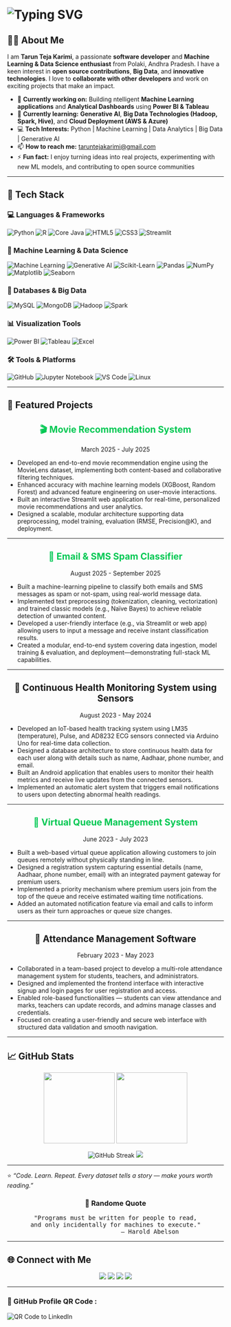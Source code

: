 <h1 align="centre">
  <img src="https://readme-typing-svg.demolab.com?font=Fira+Code&pause=1000&color=00CFFF&size=25&center=true&width=700&lines=Hi,+there!+I'm+Tarun+Teja+Karimi;Welcome+to+my+GitHub+profile!;Open+Source+Contributor+%26+Collaborator;Machine+Learning+%26+Data+Science+Enthusiast;Big+Data+%26+Analytics+Learner" alt="Typing SVG"/>
</h1>

## 👨‍💻 About Me

I am **Tarun Teja Karimi**, a passionate **software developer** and **Machine Learning & Data Science enthusiast** from Polaki, Andhra Pradesh. I have a keen interest in **open source contributions**, **Big Data**, and **innovative technologies**. I love to **collaborate with other developers** and work on exciting projects that make an impact.

- 🔭 **Currently working on:** Building ntelligent **Machine Learning applications** and **Analytical Dashboards** using **Power BI & Tableau**
- 🌱 **Currently learning:** **Generative AI**, **Big Data Technologies (Hadoop, Spark, Hive)**, and **Cloud Deployment (AWS & Azure)**
- 💻 **Tech Interests:** Python | Machine Learning | Data Analytics | Big Data | Generative AI
- 📫 **How to reach me:** [taruntejakarimi@gmail.com](mailto:taruntejakarimi@gmail.com)
- ⚡ **Fun fact:** I enjoy turning ideas into real projects, experimenting with new ML models, and contributing to open source communities

---

## 🧰 Tech Stack  

### 💻 Languages & Frameworks  
![Python](https://img.shields.io/badge/Python-3776AB?style=for-the-badge&logo=python&logoColor=white)
![R](https://img.shields.io/badge/R-276DC3?style=for-the-badge&logo=r&logoColor=white)
![Core Java](https://img.shields.io/badge/Core%20Java-F89820?style=for-the-badge&logo=java&logoColor=white)
![HTML5](https://img.shields.io/badge/HTML5-E34F26?style=for-the-badge&logo=html5&logoColor=white)
![CSS3](https://img.shields.io/badge/CSS3-1572B6?style=for-the-badge&logo=css3&logoColor=white)
![Streamlit](https://img.shields.io/badge/Streamlit-FF4B4B?style=for-the-badge&logo=streamlit&logoColor=white)

### 🧮 Machine Learning & Data Science
![Machine Learning](https://img.shields.io/badge/Machine%20Learning-FF6F61?style=for-the-badge&logo=tensorflow&logoColor=white)
![Generative AI](https://img.shields.io/badge/Generative%20AI-8A2BE2?style=for-the-badge&logo=openai&logoColor=white)
![Scikit-Learn](https://img.shields.io/badge/Scikit--Learn-F7931E?style=for-the-badge&logo=scikit-learn&logoColor=white)
![Pandas](https://img.shields.io/badge/Pandas-150458?style=for-the-badge&logo=pandas&logoColor=white)
![NumPy](https://img.shields.io/badge/Numpy-013243?style=for-the-badge&logo=numpy&logoColor=white)
![Matplotlib](https://img.shields.io/badge/Matplotlib-11557C?style=for-the-badge&logo=plotly&logoColor=white)
![Seaborn](https://img.shields.io/badge/Seaborn-0099CC?style=for-the-badge&logo=python&logoColor=white)

### 🧩 Databases & Big Data  
![MySQL](https://img.shields.io/badge/MySQL-005C84?style=for-the-badge&logo=mysql&logoColor=white)
![MongoDB](https://img.shields.io/badge/MongoDB-4EA94B?style=for-the-badge&logo=mongodb&logoColor=white)
![Hadoop](https://img.shields.io/badge/Hadoop-FFB700?style=for-the-badge&logo=apachehadoop&logoColor=black)
![Spark](https://img.shields.io/badge/Spark-E25A1C?style=for-the-badge&logo=apachespark&logoColor=white)

### 📊 Visualization Tools  
![Power BI](https://img.shields.io/badge/Power%20BI-F2C811?style=for-the-badge&logo=powerbi&logoColor=black)
![Tableau](https://img.shields.io/badge/Tableau-E97627?style=for-the-badge&logo=tableau&logoColor=white)
![Excel](https://img.shields.io/badge/MS%20Excel-217346?style=for-the-badge&logo=microsoftexcel&logoColor=white)

### 🛠️ Tools & Platforms
![GitHub](https://img.shields.io/badge/GitHub-181717?style=for-the-badge&logo=github&logoColor=white)
![Jupyter Notebook](https://img.shields.io/badge/Jupyter-8A2BE2?style=for-the-badge&logo=jupyter&logoColor=black)
![VS Code](https://img.shields.io/badge/VS%20Code-007ACC?style=for-the-badge&logo=visualstudiocode&logoColor=white)
![Linux](https://img.shields.io/badge/Linux-FCC624?style=for-the-badge&logo=linux&logoColor=black)

---

## 🚀 Featured Projects  

<h2 align="center">
  <a href="https://github.com/tarunkarimi/Movie_Recommendation_System" target="_blank" style="text-decoration:none; color:#00C853;">
    🎬 Movie Recommendation System
  </a>
</h2>
<p align="center">March 2025 - July 2025</p>

- Developed an end-to-end movie recommendation engine using the MovieLens dataset, implementing both content-based and collaborative filtering techniques.
- Enhanced accuracy with machine learning models (XGBoost, Random Forest) and advanced feature engineering on user–movie interactions.
- Built an interactive Streamlit web application for real-time, personalized movie recommendations and user analytics.
- Designed a scalable, modular architecture supporting data preprocessing, model training, evaluation (RMSE, Precision@K), and deployment.

--- 

<h2 align="center">
  <a href="https://github.com/tarunkarimi/Email-Sms-Spam-Classifier.git" target="_blank" style="text-decoration:none; color:#00C853;">
    📧 Email & SMS Spam Classifier
  </a>
</h2>
<p align="center">August 2025 - September 2025</p>

- Built a machine-learning pipeline to classify both emails and SMS messages as spam or not-spam, using real-world message data.
- Implemented text preprocessing (tokenization, cleaning, vectorization) and trained classic models (e.g., Naïve Bayes) to achieve reliable detection of unwanted content.
- Developed a user-friendly interface (e.g., via Streamlit or web app) allowing users to input a message and receive instant classification results.
- Created a modular, end-to-end system covering data ingestion, model training & evaluation, and deployment—demonstrating full-stack ML capabilities. 

---

<h2 align="center">💓 Continuous Health Monitoring System using Sensors</h2>
<p align="center">August 2023 - May 2024</p>

- Developed an IoT-based health tracking system using LM35 (temperature), Pulse, and AD8232 ECG sensors connected via Arduino Uno for real-time data collection.
- Designed a database architecture to store continuous health data for each user along with details such as name, Aadhaar, phone number, and email.
- Built an Android application that enables users to monitor their health metrics and receive live updates from the connected sensors.
- Implemented an automatic alert system that triggers email notifications to users upon detecting abnormal health readings.

---

<h2 align="center">
  <a href="https://github.com/tarunkarimi/VirtualQueue.git" target="_blank" style="text-decoration:none; color:#00C853;">
    👥 Virtual Queue Management System
  </a>
</h2>
<p align="center">June 2023 - July 2023</p>

- Built a web-based virtual queue application allowing customers to join queues remotely without physically standing in line.
- Designed a registration system capturing essential details (name, Aadhaar, phone number, email) with an integrated payment gateway for premium users.
- Implemented a priority mechanism where premium users join from the top of the queue and receive estimated waiting time notifications.
- Added an automated notification feature via email and calls to inform users as their turn approaches or queue size changes.

---

<h2 align="center">🧾 Attendance Management Software</h2>
<p align="center">February 2023 - May 2023</p>

- Collaborated in a team-based project to develop a multi-role attendance management system for students, teachers, and administrators.
- Designed and implemented the frontend interface with interactive signup and login pages for user registration and access.
- Enabled role-based functionalities — students can view attendance and marks, teachers can update records, and admins manage classes and credentials.
- Focused on creating a user-friendly and secure web interface with structured data validation and smooth navigation.

---

## 📈 GitHub Stats  

<p align="center">

  <p align="center">
    <img src="https://github-readme-stats.vercel.app/api?username=tarunkarimi&show_icons=true&theme=tokyonight&count_private=true" height="165"/>
    <img src="https://github-readme-stats.vercel.app/api/top-langs/?username=tarunkarimi&layout=compact&theme=tokyonight" height="165"/>
  </p>

  <p align="center">
    <img src="https://github-readme-streak-stats.herokuapp.com/?user=tarunkarimi&theme=tokyonight" alt="GitHub Streak"/>
    <img src="https://github-readme-activity-graph.vercel.app/graph?username=tarunkarimi&theme=react-dark&hide_border=true" />
  </p>


---

⭐ *“Code. Learn. Repeat. Every dataset tells a story — make yours worth reading.”*

<h3 align="center">💬 Randome Quote</h3>

<div align="center">

<pre>
"Programs must be written for people to read,
and only incidentally for machines to execute."
                   – Harold Abelson
</pre>

</div>


---

## 🌐 Connect with Me  

<p align="center">
  <p align="center">
  <a href="https://linkedin.com/in/taruntejakarimi"><img src="https://img.shields.io/badge/LinkedIn-0077B5?style=for-the-badge&logo=linkedin&logoColor=white" /></a>
  <a href="https://github.com/tarunkarimi"><img src="https://img.shields.io/badge/GitHub-28a745?style=for-the-badge&logo=github&logoColor=white" /></a>
  <a href="mailto:taruntejakarimi@gmail.com"><img src="https://img.shields.io/badge/Email-taruntejakarimi%40gmail.com-red?style=for-the-badge&logo=gmail&logoColor=white" /></a>
  <a href="tel:+91 9392813075"><img src="https://img.shields.io/badge/Phone-%2B919392813075-blue?style=for-the-badge&logo=phone&logoColor=white" /></a>
</p>

---

### 📱 GitHub Profile QR Code :
<p align="left">
  <img src="https://api.qrserver.com/v1/create-qr-code/?size=150x150&data=https://github.com/tarunkarimi" alt="QR Code to LinkedIn" />
</p>

